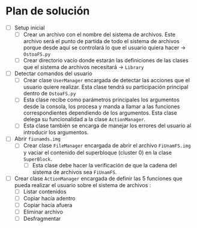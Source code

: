 # Plan de solución

- [ ] Setup inicial
  - [ ] Crear un archivo con el nombre del sistema de archivos. Este archivo será el punto de partida de todo el sistema de archivos porque desde aquí se controlará lo que el usuario quiera hacer -> ```OstoaFS.py``` 
  - [ ] Crear directorio vacío donde estarán las definiciones de las clases que el sistema de archivos necesitará -> ```Library ``` 
- [ ] Detectar comandos del usuario 
  - [ ] Crear clase ```UserManager``` encargada de detectar las acciones que el usuario quiere realizar. Esta clase tendrá su participación principal dentro de ```OstoaFS.py```   
  - [ ] Esta clase recibe como parámetros principales los argumentos desde la consola, los procesa y manda a llamar a las funciones correspondientes dependiendo de los argumentos. Esta clase delega su funcionalidad a la clase ```ActionManager```. 
  - [ ] Esta clase también se encarga de manejar los errores del usuario al introducir los argumentos. 
- [ ] Abrir ```fiunamds.img``` 
  - [ ] Crear clase ```FileManager``` encargada de abrir el archivo ```FiUnamFS.img``` y vaciar el contenido del superbloque (cluster 0) en la clase ```SuperBlock```. 
    - [ ] Esta clase debe hacer la verificación de que la cadena del sistema de archivos sea ```FiUnamFS```. 
- [ ] Crear clase ```ActionManager``` encargada de definir las 5 funciones que pueda realizar el usuario sobre el sistema de archivos : 
  - [ ] Listar contenidos 
  - [ ] Copiar hacía adentro
  - [ ] Copiar hacía afuera
  - [ ] Eliminar archivo 
  - [ ] Desfragmentar 